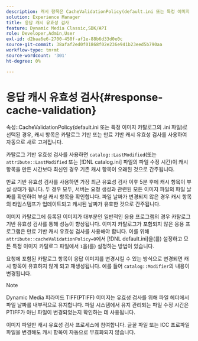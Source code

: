 ```yaml
---
description: 캐시 항목은 CacheValidationPolicy(default.ini 또는 특정 이미지 카탈로그의 .ini 파일)로 선택된 대로 카탈로그 기반 또는 만료 기반 캐시 유효성 검사를 사용하여 자동으로 새로 고쳐집니다.
solution: Experience Manager
title: 응답 캐시 유효성 검사
feature: Dynamic Media Classic,SDK/API
role: Developer,Admin,User
exl-id: d2baa6e6-2700-450f-af1e-88b6d33d0e0c
source-git-commit: 38afaf2ed0f01868f02e236e941b23eed5b790aa
workflow-type: tm+mt
source-wordcount: '301'
ht-degree: 0%

---
```


# 응답 캐시 유효성 검사{#response-cache-validation}

속성::CacheValidationPolicy(default.ini 또는 특정 이미지 카탈로그의 .ini 파일)로 선택된 경우, 캐시 항목은 카탈로그 기반 또는 만료 기반 캐시 유효성 검사를 사용하여 자동으로 새로 고쳐집니다.

카탈로그 기반 유효성 검사를 사용하면 `catalog::LastModified`(또는 `attribute::LastModified` 또는 [!DNL catalog.ini] 파일의 파일 수정 시간)이 캐시 항목을 만든 시간보다 최신인 경우 기존 캐시 항목이 오래된 것으로 간주됩니다.

만료 기반 유효성 검사를 사용하면 가장 최근 유효성 검사 이후 5분 후에 캐시 항목이 부실 상태가 됩니다. 두 경우 모두, 서버는 요청 생성과 관련된 모든 이미지 파일의 파일 날짜를 확인하여 부실 캐시 항목을 확인합니다. 파일 날짜가 변경되지 않은 경우 캐시 항목의 타임스탬프가 업데이트되고 캐시된 날짜가 유효한 것으로 간주됩니다.

이미지 카탈로그에 등록된 이미지가 대부분인 일반적인 응용 프로그램의 경우 카탈로그 기반 유효성 검사를 통해 성능이 향상됩니다. 이미지 카탈로그가 포함되지 않은 응용 프로그램은 만료 기반 캐시 유효성 검사를 사용해야 합니다. 이를 위해 `attribute::cacheValidationPolicy=0`에서 [!DNL default.ini]을(를) 설정하고 모든 특정 이미지 카탈로그 파일에서 `1`을(를) 설정하는 방법이 있습니다.

요청에 포함된 카탈로그 항목이 응답 이미지를 변경시킬 수 있는 방식으로 변경되면 캐시 항목이 유효하지 않게 되고 재생성됩니다. 예를 들어 `catalog::Modifier`의 내용이 변경됩니다.

>[!NOTE]
>
>Dynamic Media 피라미드 TIFF(PTIFF) 이미지는 유효성 검사를 위해 파일 헤더에서 파일 날짜를 내부적으로 유지합니다. 파일 시스템에서 유지 관리되는 파일 수정 시간은 PTIFF가 아닌 파일이 변경되었는지 확인하는 데 사용됩니다.

이미지 파일만 캐시 유효성 검사 프로세스에 참여합니다. 글꼴 파일 또는 ICC 프로파일 파일을 변경해도 캐시 항목이 자동으로 무효화되지 않습니다.
